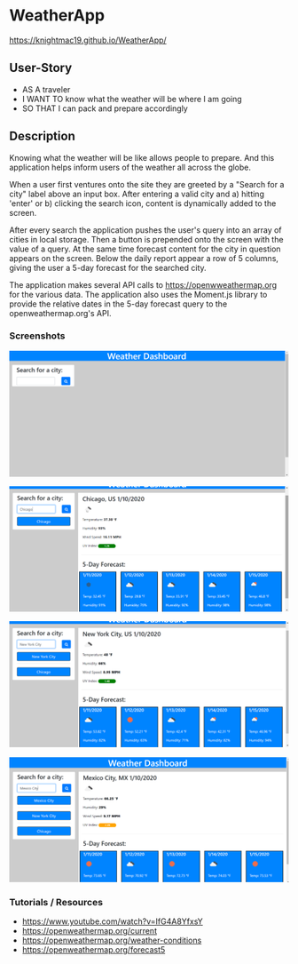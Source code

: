 # WeatherApp
https://knightmac19.github.io/WeatherApp/

## User-Story
- AS A traveler
- I WANT TO know what the weather will be where I am going
- SO THAT I can pack and prepare accordingly 

## Description

Knowing what the weather will be like allows people to prepare. And this application helps inform users of the weather all across the globe.

When a user first ventures onto the site they are greeted by a "Search for a city" label above an input box. After entering a valid city and a) hitting 'enter' or b) clicking the search icon, content is dynamically added to the screen.

After every search the application pushes the user's query into an array of cities in local storage. Then a button is prepended onto the screen with the value of a query. At the same time forecast content for the city in question appears on the screen. Below the daily report appear a row of 5 columns, giving the user a 5-day forecast for the searched city. 

The application makes several API calls to https://openwweathermap.org for the various data. The application also uses the Moment.js library to provide the relative dates in the 5-day forecast query to the openweathermap.org's API. 

### Screenshots

![alt_text](https://github.com/knightmac19/WeatherApp/blob/master/WeatherDashboard1.png)

![alt_text](https://github.com/knightmac19/WeatherApp/blob/master/WeatherDashboard2.png)

![alt_text](https://github.com/knightmac19/WeatherApp/blob/master/WeatherDashboard3.png)

![alt_text](https://github.com/knightmac19/WeatherApp/blob/master/WeatherDashboard5.png)

### Tutorials / Resources

- https://www.youtube.com/watch?v=IfG4A8YfxsY
- https://openweathermap.org/current
- https://openweathermap.org/weather-conditions
- https://openweathermap.org/forecast5